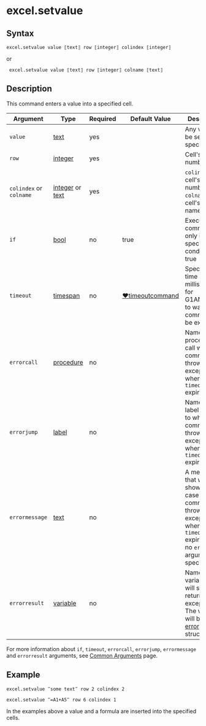 # excel.setvalue

## Syntax

```G1ANT
excel.setvalue value ⟦text⟧ row ⟦integer⟧ colindex ⟦integer⟧
```

or

```G1ANT
 excel.setvalue value ⟦text⟧ row ⟦integer⟧ colname ⟦text⟧
```

## Description

This command enters a value into a specified cell.

| Argument | Type | Required | Default Value | Description |
| -------- | ---- | -------- | ------------- | ----------- |
|`value`| [text](https://manual.g1ant.com/link/G1ANT.Language/G1ANT.Language/Structures/TextStructure.md) | yes|  | Any value to be set in a specified cell |
|`row`| [integer](https://github.com/G1ANT-Robot/G1ANT.Manual/blob/master/G1ANT-Language/Structures/integer.md) | yes |  | Cell's row number |
| `colindex` or `colname` | [integer](https://manual.g1ant.com/link/G1ANT.Language/G1ANT.Language/Structures/IntegerStructure.md)  or [text](https://manual.g1ant.com/link/G1ANT.Language/G1ANT.Language/Structures/TextStructure.md) | yes      |                                                              | `colindex`: cell's column number; `colname`: cell's column name |
| `if`           | [bool](https://manual.g1ant.com/link/G1ANT.Language/G1ANT.Language/Structures/BooleanStructure.md) | no       | true                                                        | Executes the command only if a specified condition is true   |
| `timeout`      | [timespan](https://manual.g1ant.com/link/G1ANT.Language/G1ANT.Language/Structures/TimeSpanStructure.md) | no       | [♥timeoutcommand](https://manual.g1ant.com/link/G1ANT.Language/G1ANT.Addon.Core/Variables/TimeoutCommandVariable.md) | Specifies time in milliseconds for G1ANT.Robot to wait for the command to be executed |
| `errorcall`    | [procedure](https://manual.g1ant.com/link/G1ANT.Language/G1ANT.Language/Structures/ProcedureStructure.md) | no       |                                                             | Name of a procedure to call when the command throws an exception or when a given `timeout` expires |
| `errorjump`    | [label](https://manual.g1ant.com/link/G1ANT.Language/G1ANT.Language/Structures/LabelStructure.md) | no       |                                                             | Name of the label to jump to when the command throws an exception or when a given `timeout` expires |
| `errormessage` | [text](https://manual.g1ant.com/link/G1ANT.Language/G1ANT.Language/Structures/TextStructure.md) | no       |                                                             | A message that will be shown in case the command throws an exception or when a given `timeout` expires, and no `errorjump` argument is specified |
| `errorresult`  | [variable](https://manual.g1ant.com/link/G1ANT.Language/G1ANT.Language/Structures/VariableStructure.md) | no       |                                                             | Name of a variable that will store the returned exception. The variable will be of [error](https://manual.g1ant.com/link/G1ANT.Language/G1ANT.Language/Structures/ErrorStructure.md) structure  |

For more information about `if`, `timeout`, `errorcall`, `errorjump`, `errormessage` and `errorresult` arguments, see [Common Arguments](https://manual.g1ant.com/link/G1ANT.Manual/appendices/common-arguments.md) page.

## Example

```G1ANT
excel.setvalue ‴some text‴ row 2 colindex 2
```

```G1ANT
excel.setvalue ‴=A1+A5‴ row 6 colindex 1
```

In the examples above a value and a formula are inserted into the specified cells.

